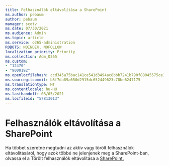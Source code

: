 ```yaml
---
title: Felhasználók eltávolítása a SharePoint
ms.author: pebaum
author: pebaum
manager: scotv
ms.date: 07/30/2021
ms.audience: Admin
ms.topic: article
ms.service: o365-administration
ROBOTS: NOINDEX, NOFOLLOW
localization_priority: Priority
ms.collection: Adm_O365
ms.custom:
- "12470"
- "9000192"
ms.openlocfilehash: ccd345a75bac141ce541d3494ac8bbb7241b790f88045575ce1fb676320150f4
ms.sourcegitcommit: b5f7da89a650d2915dc652449623c78be6247175
ms.translationtype: HT
ms.contentlocale: hu-HU
ms.lasthandoff: 08/05/2021
ms.locfileid: "57813013"
---
```

# <a name="remove-users-from-sharepoint"></a>Felhasználók eltávolítása a SharePoint

Ha többet szeretne megtudni az aktív vagy törölt felhasználók eltávolításáról, hogy azok többé ne jelenjenek meg a SharePoint-ban, olvassa el a Törölt felhasználók eltávolítása a [SharePoint.](/sharepoint/remove-users)



